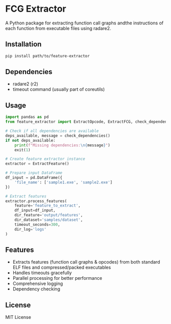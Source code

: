 # FCG Extractor

A Python package for extracting function call graphs andthe instructions of each function from executable files using radare2.

## Installation

```bash
pip install path/to/feature-extractor
```
 
## Dependencies

- radare2 (r2)
- timeout command (usually part of coreutils)

## Usage

```python
import pandas as pd
from feature_extractor import ExtractOpcode, ExtractFCG, check_dependencies

# Check if all dependencies are available
deps_available, message = check_dependencies()
if not deps_available:
    print(f"Missing dependencies:\n{message}")
    exit(1)

# Create feature extractor instance
extractor = ExtractFeature()

# Prepare input DataFrame
df_input = pd.DataFrame({
    'file_name': ['sample1.exe', 'sample2.exe']
})

# Extract features
extractor.process_features(
    feature='feature_to_extract',
    df_input=df_input,
    dir_feature='output/features',
    dir_dataset='samples/dataset',
    timeout_seconds=300,
    dir_log='logs'
)
```

## Features

- Extracts features (function call graphs & opcodes) from both standard ELF files and compressed/packed executables
- Handles timeouts gracefully
- Parallel processing for better performance
- Comprehensive logging
- Dependency checking

## License

MIT License
